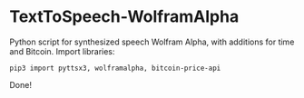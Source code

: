 # TextToSpeech-WolframAlpha
Python script for synthesized speech Wolfram Alpha, with additions for time and Bitcoin.
Import libraries:

    pip3 import pyttsx3, wolframalpha, bitcoin-price-api
  
Done!
